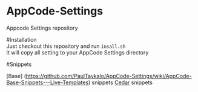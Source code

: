 AppCode-Settings
================

Appcode Settings repository

#Installation  
Just checkout this repository and run `insall.sh`  
It will copy all setting to your AppCode Settings directory  

#Snippets 

[Base] (https://github.com/PaulTaykalo/AppCode-Settings/wiki/AppCode-Base-Snippets---Live-Templates) snippets
[Cedar](https://github.com/PaulTaykalo/AppCode-Settings/wiki/AppCode-Cedar-Snippets---Live-Templates) snippets 


